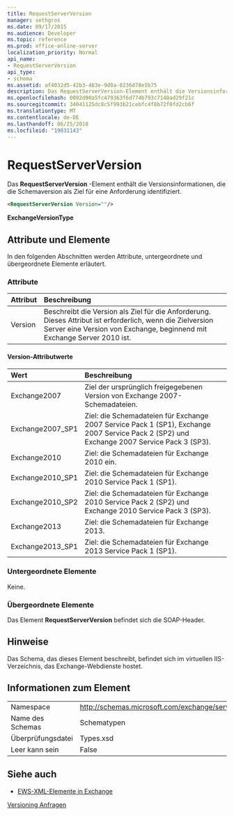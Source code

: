 ```yaml
---
title: RequestServerVersion
manager: sethgros
ms.date: 09/17/2015
ms.audience: Developer
ms.topic: reference
ms.prod: office-online-server
localization_priority: Normal
api_name:
- RequestServerVersion
api_type:
- schema
ms.assetid: af4032d5-42b3-463e-9d0a-8236d78e5b75
description: Das RequestServerVersion-Element enthält die Versionsinformationen, die die Schemaversion als Ziel für eine Anforderung identifiziert.
ms.openlocfilehash: 0092d90a5fc479363f6d774b793c7148ad29f21c
ms.sourcegitcommit: 34041125dc8c5f993b21cebfc4f8b72f0fd2cb6f
ms.translationtype: MT
ms.contentlocale: de-DE
ms.lasthandoff: 06/25/2018
ms.locfileid: "19831143"
---
```

# <a name="requestserverversion"></a>RequestServerVersion

Das **RequestServerVersion** -Element enthält die Versionsinformationen, die die Schemaversion als Ziel für eine Anforderung identifiziert. 
  
```XML
<RequestServerVersion Version=""/>
```

 **ExchangeVersionType**
## <a name="attributes-and-elements"></a>Attribute und Elemente

In den folgenden Abschnitten werden Attribute, untergeordnete und übergeordnete Elemente erläutert.
  
### <a name="attributes"></a>Attribute

|**Attribut**|**Beschreibung**|
|:-----|:-----|
|Version  <br/> |Beschreibt die Version als Ziel für die Anforderung. Dieses Attribut ist erforderlich, wenn die Zielversion Server eine Version von Exchange, beginnend mit Exchange Server 2010 ist.  <br/> |
   
#### <a name="version-attribute-values"></a>Version-Attributwerte

|**Wert**|**Beschreibung**|
|:-----|:-----|
|Exchange2007  <br/> |Ziel der ursprünglich freigegebenen Version von Exchange 2007-Schemadateien.  <br/> |
|Exchange2007_SP1  <br/> |Ziel: die Schemadateien für Exchange 2007 Service Pack 1 (SP1), Exchange 2007 Service Pack 2 (SP2) und Exchange 2007 Service Pack 3 (SP3).  <br/> |
|Exchange2010  <br/> |Ziel: die Schemadateien für Exchange 2010 ein.  <br/> |
|Exchange2010_SP1  <br/> |Ziel: die Schemadateien für Exchange 2010 Service Pack 1 (SP1).  <br/> |
|Exchange2010_SP2  <br/> |Ziel: die Schemadateien für Exchange 2010 Service Pack 2 (SP2) und Exchange 2010 Service Pack 3 (SP3).  <br/> |
|Exchange2013  <br/> |Ziel: die Schemadateien für Exchange 2013.  <br/> |
|Exchange2013_SP1  <br/> |Ziel: die Schemadateien für Exchange 2013 Service Pack 1 (SP1).  <br/> |
   
### <a name="child-elements"></a>Untergeordnete Elemente

Keine.
  
### <a name="parent-elements"></a>Übergeordnete Elemente

Das Element **RequestServerVersion** befindet sich die SOAP-Header. 
  
## <a name="remarks"></a>Hinweise

Das Schema, das dieses Element beschreibt, befindet sich im virtuellen IIS-Verzeichnis, das Exchange-Webdienste hostet.
  
## <a name="element-information"></a>Informationen zum Element

|||
|:-----|:-----|
|Namespace  <br/> |http://schemas.microsoft.com/exchange/services/2006/types  <br/> |
|Name des Schemas  <br/> |Schematypen  <br/> |
|Überprüfungsdatei  <br/> |Types.xsd  <br/> |
|Leer kann sein  <br/> |False  <br/> |
   
## <a name="see-also"></a>Siehe auch



- [EWS-XML-Elemente in Exchange](ews-xml-elements-in-exchange.md)


[Versioning Anfragen](http://msdn.microsoft.com/library/76877b0a-d2e5-4c74-9295-7b445a41d46a%28Office.15%29.aspx)

